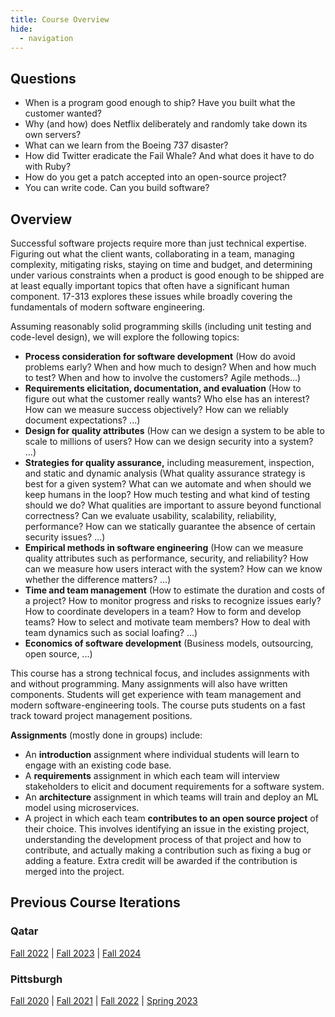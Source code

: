 ```yaml
---
title: Course Overview
hide:
  - navigation
---
```


## Questions

- When is a program good enough to ship? Have you built what the customer wanted?
- Why (and how) does Netflix deliberately and randomly take down its own servers?
- What can we learn from the Boeing 737 disaster?
- How did Twitter eradicate the Fail Whale? And what does it have to do with Ruby?
- How do you get a patch accepted into an open-source project?
- You can write code. Can you build software?

## Overview

Successful software projects require more than just technical expertise. Figuring out what the client wants, collaborating in a team, managing complexity, mitigating risks, staying on time and budget, and determining under various constraints when a product is good enough to be shipped are at least equally important topics that often have a significant human component. 17-313 explores these issues while broadly covering the fundamentals of modern software engineering.

Assuming reasonably solid programming skills (including unit testing and code-level design), we will explore the following topics:

- **Process consideration for software development**
  (How do avoid problems early? When and how much to design? When and how much to test? When and how to involve the customers? Agile methods...)
- **Requirements elicitation, documentation, and evaluation**
  (How to figure out what the customer really wants? Who else has an interest? How can we measure success objectively? How can we reliably document expectations? ...)
- **Design for quality attributes**
  (How can we design a system to be able to scale to millions of users? How can we design security into a system? ...)
- **Strategies for quality assurance,** including measurement, inspection, and static and dynamic analysis
  (What quality assurance strategy is best for a given system? What can we automate and when should we keep humans in the loop? How much testing and what kind of testing should we do? What qualities are important to assure beyond functional correctness? Can we evaluate usability, scalability, reliability, performance? How can we statically guarantee the absence of certain security issues? ...)
- **Empirical methods in software engineering**
  (How can we measure quality attributes such as performance, security, and reliability? How can we measure how users interact with the system? How can we know whether the difference matters? ...)
- **Time and team management**
  (How to estimate the duration and costs of a project? How to monitor progress and risks to recognize issues early? How to coordinate developers in a team? How to form and develop teams? How to select and motivate team members? How to deal with team dynamics such as social loafing? ...)
- **Economics of software development**
  (Business models, outsourcing, open source, ...)

This course has a strong technical focus, and includes assignments with and without programming. Many assignments will also have written components. Students will get experience with team management and modern software-engineering tools. The course puts students on a fast track toward project management positions.

**Assignments** (mostly done in groups) include:

- An **introduction** assignment where individual students will learn to engage with an existing code base.
- A **requirements** assignment in which each team will interview stakeholders to elicit and document requirements for a software system.
- An **architecture** assignment in which teams will train and deploy an ML model using microservices.
- A project in which each team **contributes to an open source project** of their choice. This involves identifying an issue in the existing project, understanding the development process of that project and how to contribute, and actually making a contribution such as fixing a bug or adding a feature. Extra credit will be awarded if the contribution is merged into the project.

## Previous Course Iterations

### Qatar

[Fall 2022](https://web2.qatar.cmu.edu/cs/17313/) | [Fall 2023](/_old/F23) | [Fall 2024](/_old/F24)

### Pittsburgh

[Fall 2020](https://cmu-313.github.io/_old/2020/) | [Fall 2021](https://cmu-313.github.io/_old/2021/) | [Fall 2022](https://cmu-313.github.io/_old/F22/) | [Spring 2023](https://cmu-313.github.io/_old/S23)
